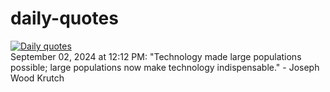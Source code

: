 # daily-quotes
[![Daily quotes](https://github.com/ceepu8/daily-quotes/actions/workflows/daily-quote.yml/badge.svg)](https://github.com/ceepu8/daily-quotes/actions/workflows/daily-quote.yml)<br/>
September 02, 2024 at 12:12 PM: "Technology made large populations possible; large populations now make technology indispensable." - Joseph Wood Krutch

